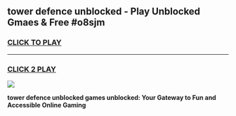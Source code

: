 
## tower defence unblocked - Play Unblocked Gmaes & Free #o8sjm
<h3>
<a href="https://news.freeplayer.one?title=tower_defence_unblocked&ref=24F">CLICK TO PLAY</a></h3>
<hr>

<h3>
<a href="https://news.freeplayer.one?title=tower_defence_unblocked&ref=24F">CLICK 2 PLAY</a>
  
</h3>

<a href="https://news.freeplayer.one?title=tower_defence_unblocked&ref=24F/"><img src="https://clearcache.store/games.png"></a>


**tower defence unblocked games unblocked: Your Gateway to Fun and Accessible Online Gaming**
